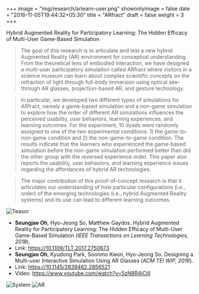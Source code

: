 +++
image = "img/research/arlearn-user.png"
showonlyimage = false
date = "2016-11-05T19:44:32+05:30"
title = "ARfract"
draft = false
weight = 3
+++

Hybrid Augmented Reality for Participatory Learning: The Hidden Efficacy of Multi-User Game-Based Simulation
<!--more-->

> The goal of this research is to articulate and test a new hybrid Augmented Reality (AR) environment for conceptual understanding. From the theoretical lens of embodied interaction, we have designed a multi-user participatory simulation called ARfract where visitors in a science museum can learn about complex scientific concepts on the refraction of light through full-body immersion using optical see-through AR glasses, projection-based AR, and gesture technology. 

>In particular, we developed two different types of simulations for ARfract, namely a game-based simulation and a non-game simulation to explore how the order of different AR simulations influences the perceived usability, user behaviors, learning experiences, and learning outcomes. For the experiment, 10 dyads were randomly assigned to one of the two experimental conditions: 1) the game-to-non-game condition and 2) the non-game-to-game condition. The results indicate that the learners who experienced the game-based simulation before the non-game simulation performed better than did the other group with the reversed experience order. This paper also reports the usability, user behaviors, and learning experience issues regarding the affordances of hybrid AR technologies. 

>The major contribution of this proof-of-concept research is that it articulates our understanding of how particular configurations (i.e., order) of the emerging technologies (i.e., hybrid Augmented Reality systems) and its use can lead to different learning outcomes.

![Teasor][1]

* **Seungjae Oh**, Hyo-Jeong So, Matthew Gaydos. Hybrid Augmented Reality for Participatory Learning: The Hidden Efficacy of Multi-User Game-Based Simulation (*IEEE Transactions on Learning Technologies, 2018*).
* Link: https://10.1109/TLT.2017.2750673
* **Seungjae Oh**, Kyudong Park, Soonmo Kwon, Hyo-Jeong So. Designing a Multi-user Interactive Simulation Using AR Glasses (*ACM TEI WIP, 2016*). 
* Link: https://10.1145/2839462.2856521
* Video: https://www.youtube.com/watch?v=5zN8R4iCjII

![System][2]
![AR][3]


[1]: /img/research/arlearn-user.png
[2]: /img/research/arlearn-system.png
[3]: /img/research/arlearn-app1.png
